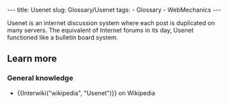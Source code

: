 --- title: Usenet slug: Glossary/Usenet tags: - Glossary - WebMechanics ---

Usenet is an internet discussion system where each post is duplicated on many servers. The equivalent of Internet forums in its day, Usenet functioned like a bulletin board system.

## Learn more

### General knowledge

- {{Interwiki("wikipedia", "Usenet")}} on Wikipedia
